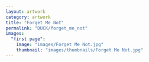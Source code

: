 ```yaml
---
layout: artwork
category: artwork
title: "Forget Me Not"
permalink: "DUCK/forget_me_not"
images:
  "first page":
    image: "images/Forget Me Not.jpg"
    thumbnail: "images/thumbnails/Forget Me Not.jpg"
---
```

